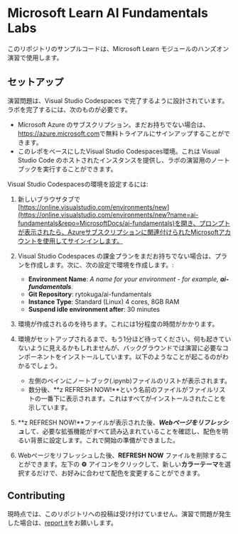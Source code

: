 # Microsoft Learn AI Fundamentals Labs

このリポジトリのサンプルコードは、Microsoft Learn モジュールのハンズオン演習で使用します。


## セットアップ

演習問題は、Visual Studio Codespaces で完了するように設計されています。ラボを完了するには、次のものが必要です。

- Microsoft Azure のサブスクリプション。まだお持ちでない場合は、<a href ='https://azure.microsoft.com' target='_blank'>https://azure.microsoft.com</a>で無料トライアルにサインアップすることができます。
- このレポをベースにしたVisual Studio Codespaces環境。これは Visual Studio Code のホストされたインスタンスを提供し、ラボの演習用のノートブックを実行することができます。

Visual Studio Codespacesの環境を設定するには:

1. 新しいブラウザタブで[https://online.visualstudio.com/environments/new](https://online.visualstudio.com/environments/new?name=ai-fundamentals&repo=MicrosoftDocs/ai-fundamentals)を開き、プロンプトが表示されたら、Azureサブスクリプションに関連付けられたMicrosoftアカウントを使用してサインインします。
2. Visual Studio Codespaces の課金プランをまだお持ちでない場合は、プランを作成します。次に、次の設定で環境を作成します。:
    - **Environment Name**: *A name for your environment - for example, **ai-fundamentals**.*
    - **Git Repository**: rytokuga/ai-fundamentals
    - **Instance Type**: Standard (Linux) 4 cores, 8GB RAM
    - **Suspend idle environment after**: 30 minutes
3. 環境が作成されるのを待ちます。これには1分程度の時間がかかります。
4. 環境がセットアップされるまで、もう1分ほど待ってください。何も起きていないように見えるかもしれませんが、バックグラウンドでは演習に必要なコンポーネントをインストールしています。以下のようなことが起こるのがわかるでしょう。
    - 左側のペインにノートブック(.ipynb)ファイルのリストが表示されます。
    - 数分後、**z REFRESH NOW!**という名前のファイルがファイルリストの一番下に表示されます。これはすべてがインストールされたことを示しています。

5. **z REFRESH NOW!**ファイルが表示された後、***Webページをリフレッシュ***して、必要な拡張機能がすべて読み込まれていることを確認し、配色を明るい背景に設定します。これで開始の準備ができました。
6. Webページをリフレッシュした後、**REFRESH NOW** ファイルを削除することができます。左下の **&#9881;** アイコンをクリックして、新しい**カラーテーマ**を選択するだけで、お好みに合わせて配色を変更することができます。

## Contributing

現時点では、このリポジトリへの投稿は受け付けていません。演習で問題が発生した場合は、[report it](https://docs.microsoft.com/learn/support/troubleshooting#report-feedback)をお願いします。
